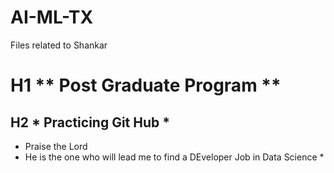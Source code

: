 # AI-ML-TX
Files related to Shankar
# H1 ** Post Graduate Program **
## H2 * Practicing Git Hub *
* Praise the Lord 
* He is the one who will lead me to find a DEveloper Job in Data Science *
